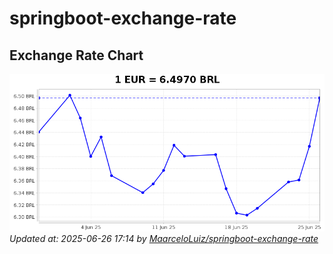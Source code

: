 # springboot-exchange-rate

<!-- EXCHANGE-RATE-START -->
## Exchange Rate Chart

![Exchange Rate Chart](charts/chart.png)*Updated at: 2025-06-26 17:14 by [MaarceloLuiz/springboot-exchange-rate](https://github.com/MaarceloLuiz/springboot-exchange-rate)*


<!-- EXCHANGE-RATE-END -->